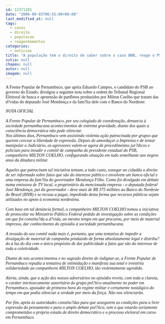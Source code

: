 ```yaml
---
id: 12371281
date: "2006-09-03T06:55:00+00:00"
last_modified_at: null
tags:
  - casos
  - direito
  - populacao
  - reagendamentos
categories:
  - noticias
title: "A população tem o direito de saber sobre o caso BNB, reage o PSB"
sutia: null
chapeu: null
autor: null
imagem: null
---
```

<p><P><FONT face=Verdana>A Frente Popular de Pernambuco, que apóia Eduardo Campos, o candidato do PSB ao governo do Estado, divulgou a seguinte nota sobre a ordem do Tribunal Regional Eleitoral de busca e apreensão de panfletos produzidos por Milton Coelho que tratam das d?vidas do deputado José Mendonça e da fam?lia dele com o Banco do Nordeste:</FONT></P></p>
<p><P><FONT face=Verdana><EM>NOTA OFICIAL<BR><BR>A Frente Popular de Pernambuco, por seu colegiado de coordenação, denuncia à sociedade pernambucana acontecimentos de extrema gravidade, diante dos quais a consciência democrática não pode silenciar. <BR>Nos últimos dias, Pernambuco vem assistindo violenta ação patrocinada por grupos que querem cercear a liberdade de expressão. Depois de amordaçar a Imprensa e de tentar manipular o Judiciário, os agressores valem-se agora de procedimentos jur?dicos e policiais para invadir o comitê de campanha do presidente estadual do PSB, companheiro MILTON COELHO, configurando situação em tudo semelhante aos negros anos da ditadura militar. <BR><BR>Aqueles que patrocinam tal iniciativa tentam, a todo custo, sonegar ao cidadão o direito de ser informado sobre fatos que são do interesse público e envolvem um banco oficial e uma empresa da fam?lia do governador Mendonça Filho. Como foi divulgado em debate numa emissora de TV local, o proprietário da mencionada empresa - o deputado federal José Mendonça, pai do governador - deve mais de R$ 375 milhões ao Banco do Nordeste do Brasil (BNB) e se recusa a pagar, impedindo desta forma que recursos públicos sejam utilizados no apoio à economia nordestina. <BR><BR>Com base em tal denúncia formal, o companheiro MILTON COELHO tomou a iniciativa de protocolar no Ministério Público Federal pedido de investigação sobre as condições em que foi constitu?da a d?vida, ao mesmo tempo em que procurou, por meio de material impresso, dar conhecimento do episódio à sociedade pernambucana. <BR><BR>A invasão do seu comitê nada mais é, portanto, que uma tentativa de impedir a divulgação de material de campanha produzido de forma absolutamente legal e distribu?do à luz do dia com o único propósito de dar publicidade a fatos que são do interesse de toda a coletividade. <BR><BR>Diante de tais acontecimentos e no sagrado direito de indignar-se, a Frente Popular de Pernambuco repudia a tentativa de intimidação e manifesta sua total e irrestrita solidariedade ao companheiro MILTON COELHO, tão violentamente agredido. <BR><BR>Alerta, ainda, que a ação dos nossos adversários no episódio revela, com toda a clareza, o caráter intrinsecamente autoritário do grupo pol?tico atualmente no poder em Pernambuco, apoiador de primeira hora do regime militar e certamente nostálgico do tempo em que podia silenciar a verdade por meio da força. Não nos silenciarão.<BR><BR>Por fim, apela às autoridades constitu?das para que assegurem as condições para a livre expressão do pensamento e para o amplo debate pol?tico, sem o que estarão seriamente comprometidos o próprio estado de direito democrático e o processo eleitoral em curso em Pernambuco.</EM></FONT></P> </p>
